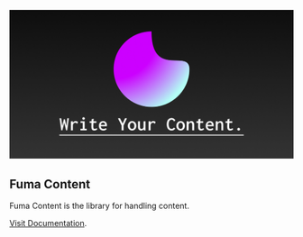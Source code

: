 ![banner](./apps/web/public/banner.png)

## Fuma Content

Fuma Content is the library for handling content.

[Visit Documentation](https://fuma-content.vercel.app).
